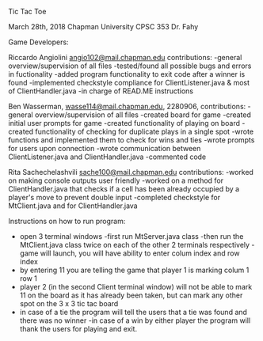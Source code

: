 Tic Tac Toe

March 28th, 2018
Chapman University 
CPSC 353 Dr. Fahy

Game Developers:

Riccardo Angiolini
angio102@mail.chapman.edu
contributions:
-general overview/supervision of all files
-tested/found all possible bugs and errors in fuctionality
-added program functionality to exit code after a winner is found
-implemented checkstyle compliance for ClientListener.java & most of ClientHandler.java
-in charge of READ.ME instructions

Ben Wasserman,
wasse114@mail.chapman.edu,
2280906,
contributions:
-general overview/supervision of all files
-created board for game
-created initial user prompts for game
-created functionality of playing on board
-created functionality of checking for duplicate plays in a single spot
-wrote functions and implemented them to check for wins and ties
-wrote prompts for users upon connection
-wrote communication between ClientListener.java and ClientHandler.java
-commented code

Rita Sachechelashvili
sache100@mail.chapman.edu
contributions:
-worked on making console outputs user friendly
-worked on a method for ClientHandler.java that checks if a cell has been already occupied by a player's move to prevent double input
-completed checkstyle for MtClient.java and for ClientHandler.java

Instructions on how to run program:
- open 3 terminal windows
-first run MtServer.java class
-then run the MtClient.java class twice on each of the other 2 terminals respectively
-game will launch, you will have ability to enter colum index and row index
- by entering 11 you are telling the game that player 1 is marking colum 1 row 1
- player 2 (in the second Client terminal window) will not be able to mark 11 on the board as it has already been taken, but can mark any other spot on the 3 x 3 tic tac board
- in case of a tie the program will tell the users that a tie was found and there was no winner
-in case of a win by either player the program will thank the users for playing and exit.
